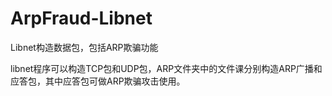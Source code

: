 # ArpFraud-Libnet
Libnet构造数据包，包括ARP欺骗功能

libnet程序可以构造TCP包和UDP包，ARP文件夹中的文件课分别构造ARP广播和应答包，其中应答包可做ARP欺骗攻击使用。
